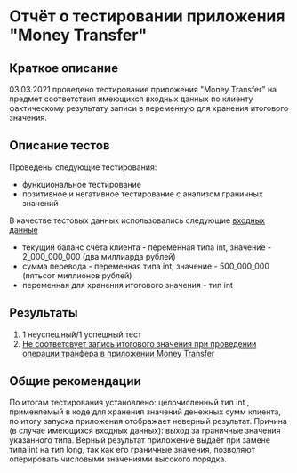 # Отчёт о тестировании приложения "Money Transfer"

## Краткое описание

03.03.2021 проведено тестирование приложения "Money Transfer" на предмет соответствия имеющихся входных данных по клиенту фактическому результату записи в переменную для хранения итогового значения.

## Описание тестов

Проведены следующие тестирования:
* функциональное тестирование
* позитивное и негативное тестирование с анализом граничных значений

В качестве тестовых данных использовались следующие [входных данные](https://github.com/netology-code/javaqa-homeworks/tree/master/programming)   
* текущий баланс счёта клиента - переменная типа int, значение - 2_000_000_000 (два миллиарда рублей)
* сумма перевода - переменная типа int, значение - 500_000_000 (пятьсот миллионов рублей)
* переменная для хранения итогового значения - тип int
 
## Результаты

1. 1 неуспешный/1 успешный тест
2. [Не соответсвует запись итогового значения при проведении операции транфера в приложении Money Transfer]()

## Общие рекомендации

По итогам тестирования установлено: целочисленный тип int , применяемый в коде для хранения значений денежных сумм клиента, по итогу запуска приложения отображает неверный результат. Причина (в случае имеющихся входных данных): выход за граничные значения указанного типа. Верный результат приложение выдаёт при замене типа int на тип long, так как его граничные значения, позволяют оперировать числовыми значениями высокого порядка.


